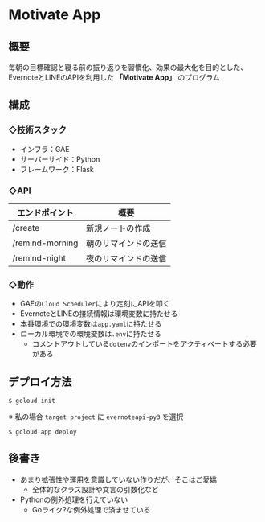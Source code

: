 # Motivate App

## **概要**
毎朝の目標確認と寝る前の振り返りを習慣化、効果の最大化を目的とした、<br>
EvernoteとLINEのAPIを利用した **「Motivate App」** のプログラム

## **構成**
### **◇技術スタック**
* インフラ：GAE
* サーバーサイド：Python
* フレームワーク：Flask

### **◇API**
| エンドポイント | 概要 |
| ---- | ---- |
| /create | 新規ノートの作成 |
| /remind-morning  | 朝のリマインドの送信 |
| /remind-night  | 夜のリマインドの送信 |

### **◇動作**
* GAEの`Cloud Scheduler`により定刻にAPIを叩く
* EvernoteとLINEの接続情報は環境変数に持たせる
* 本番環境での環境変数は`app.yaml`に持たせる
* ローカル環境での環境変数は`.env`に持たせる
    * コメントアウトしている`dotenv`のインポートをアクティベートする必要がある

## **デプロイ方法**
```bash:bash
$ gcloud init
```
※ 私の場合 `target project` に `evernoteapi-py3` を選択
```bash:bash
$ gcloud app deploy
```

## **後書き**
* あまり拡張性や運用を意識していない作りだが、そこはご愛嬌
    * 全体的なクラス設計や文言の引数化など
* Pythonの例外処理を行えていない
    * Goライク?な例外処理で済ませている 